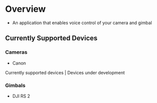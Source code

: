 
# Overview 
* An application that enables voice control of your camera and gimbal 

## Currently Supported Devices
### Cameras
* Canon 

Currently supported devices | Devices under development
### Gimbals 
* DJI RS 2  
